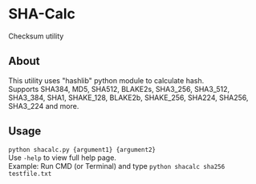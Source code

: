 # SHA-Calc
Checksum utility
## About
This utility uses "hashlib" python module to calculate hash.<br>
Supports SHA384, MD5, SHA512, BLAKE2s, SHA3_256, SHA3_512, SHA3_384, SHA1, SHAKE_128, BLAKE2b, SHAKE_256, SHA224, SHA256, SHA3_224 and more.
## Usage
`python shacalc.py {argument1} {argument2}`<br>
Use `-help` to view full help page.<br>
Example: Run CMD (or Terminal) and type `python shacalc sha256 testfile.txt`
